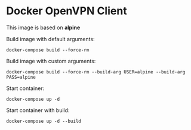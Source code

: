 # Docker OpenVPN Client

This image is based on **alpine**

Build image with default arguments:
```
docker-compose build --force-rm
```

Build image with custom arguments:
```
docker-compose build --force-rm --build-arg USER=alpine --build-arg PASS=alpine
```

Start container:
```
docker-compose up -d
```

Start container with build:
```
docker-compose up -d --build
```
